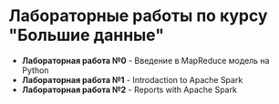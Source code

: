 # Лабораторные работы по курсу "Большие данные"
*  **Лабораторная работа №0** - Введение в MapReduce модель на Python
*  **Лабораторная работа №1** - Introdaction to Apache Spark
*  **Лабораторная работа №2** - Reports with Apache Spark
